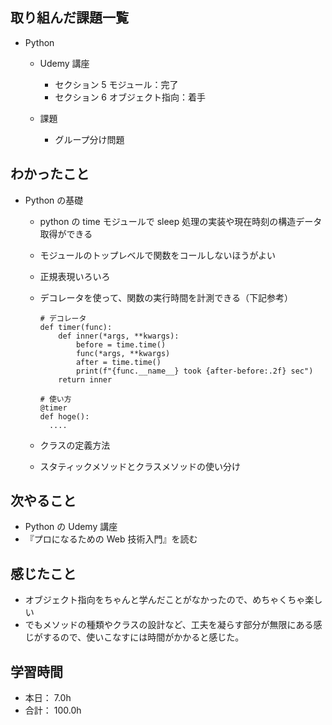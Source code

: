 ## 取り組んだ課題一覧

- Python

  - Udemy 講座

    - セクション 5 モジュール：完了
    - セクション 6 オブジェクト指向：着手

  - 課題
    - グループ分け問題

## わかったこと

- Python の基礎

  - python の time モジュールで sleep 処理の実装や現在時刻の構造データ取得ができる
  - モジュールのトップレベルで関数をコールしないほうがよい
  - 正規表現いろいろ
  - デコレータを使って、関数の実行時間を計測できる（下記参考）

    ```
    # デコレータ
    def timer(func):
        def inner(*args, **kwargs):
            before = time.time()
            func(*args, **kwargs)
            after = time.time()
            print(f"{func.__name__} took {after-before:.2f} sec")
        return inner

    # 使い方
    @timer
    def hoge():
      ....
    ```

  - クラスの定義方法
  - スタティックメソッドとクラスメソッドの使い分け

## 次やること

- Python の Udemy 講座
- 『プロになるための Web 技術入門』を読む

## 感じたこと

- オブジェクト指向をちゃんと学んだことがなかったので、めちゃくちゃ楽しい
- でもメソッドの種類やクラスの設計など、工夫を凝らす部分が無限にある感じがするので、使いこなすには時間がかかると感じた。

## 学習時間

- 本日： 7.0h
- 合計： 100.0h
